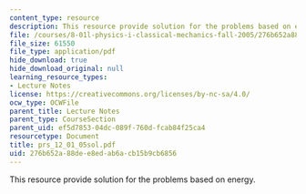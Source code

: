 ```yaml
---
content_type: resource
description: This resource provide solution for the problems based on energy.
file: /courses/8-01l-physics-i-classical-mechanics-fall-2005/276b652a88dee8edab6acb15b9cb6856_prs_12_01_05sol.pdf
file_size: 61550
file_type: application/pdf
hide_download: true
hide_download_original: null
learning_resource_types:
- Lecture Notes
license: https://creativecommons.org/licenses/by-nc-sa/4.0/
ocw_type: OCWFile
parent_title: Lecture Notes
parent_type: CourseSection
parent_uid: ef5d7853-04dc-089f-760d-fcab84f25ca4
resourcetype: Document
title: prs_12_01_05sol.pdf
uid: 276b652a-88de-e8ed-ab6a-cb15b9cb6856
---
```

This resource provide solution for the problems based on energy.